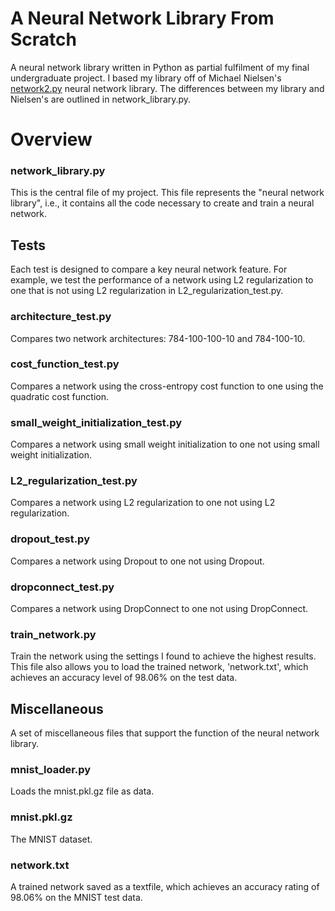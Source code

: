 # A Neural Network Library From Scratch
A neural network library written in Python as partial fulfilment of my final undergraduate project. I based my library off of Michael Nielsen's [network2.py](https://github.com/mnielsen/neural-networks-and-deep-learning/tree/master/src) neural network library. The differences between my library and Nielsen's are outlined in network_library.py.

# Overview
### network_library.py
This is the central file of my project. This file represents the "neural network library", i.e., it contains all the code necessary to create and train a neural network.

## Tests
Each test is designed to compare a key neural network feature. For example, we test the performance of a network using L2 regularization to one that is not using L2 regularization in L2_regularization_test.py.

### architecture_test.py
Compares two network architectures: 784-100-100-10 and 784-100-10.

### cost_function_test.py
Compares a network using the cross-entropy cost function to one using the quadratic cost function.

### small_weight_initialization_test.py
Compares a network using small weight initialization to one not using small weight initialization.

### L2_regularization_test.py
Compares a network using L2 regularization to one not using L2 regularization.

### dropout_test.py
Compares a network using Dropout to one not using Dropout.

### dropconnect_test.py
Compares a network using DropConnect to one not using DropConnect.

### train_network.py
Train the network using the settings I found to achieve the highest results. This file also allows you to load the trained network, 'network.txt', which achieves an accuracy level of 98.06% on the test data.

## Miscellaneous
A set of miscellaneous files that support the function of the neural network library.
### mnist_loader.py
Loads the mnist.pkl.gz file as data.

### mnist.pkl.gz
The MNIST dataset.

### network.txt 
A trained network saved as a textfile, which achieves an accuracy rating of 98.06% on the MNIST test data.
